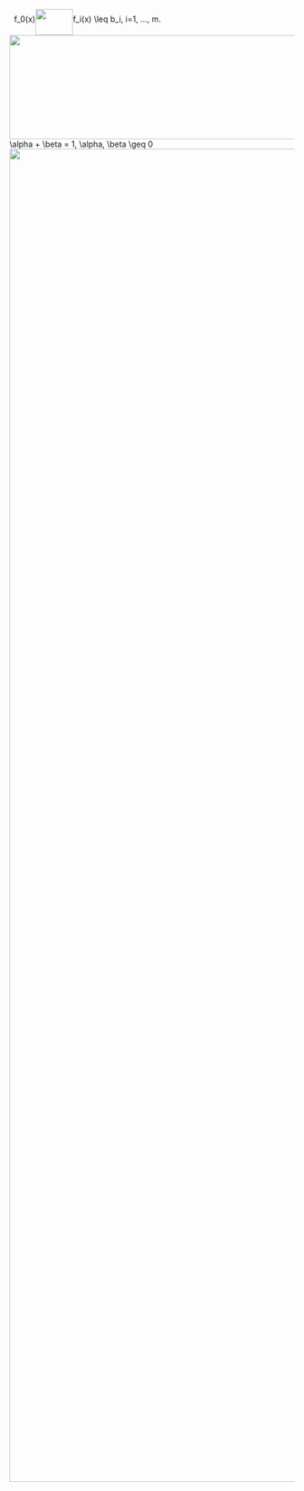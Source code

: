 

<img src="/tex/64481d577fbbdedd4d462a61fba3d177.svg?invert_in_darkmode&sanitize=true" align=middle width=8.21920935pt height=14.15524440000002pt/>f_0(x)<img src="/tex/31de87f3a6027223e21eed2d9d8c170f.svg?invert_in_darkmode&sanitize=true" align=middle width=66.48915405pt height=45.84475499999998pt/>f_i(x) \leq b_i, i=1, ..., m.<img src="/tex/2d672d0263c2becc2116278f9c41b500.svg?invert_in_darkmode&sanitize=true" align=middle width=700.2746058pt height=184.10959050000002pt/>\alpha + \beta = 1, \alpha, \beta \geq 0<img src="/tex/2f5ec84c03b8bd1f34f59c0410fa5a1f.svg?invert_in_darkmode&sanitize=true" align=middle width=1751.4387560999999pt height=2356.3691646pt/>
